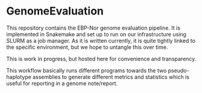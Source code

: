# GenomeEvaluation

This repository contains the EBP-Nor genome evaluation pipeline. It is implemented in Snakemake and set up to run on our infrastructure using SLURM as a job manager. As it is written currently, it is quite tightly linked to the specific environment, but we hope to untangle this over time. 

This is work in progress, but hosted here for convenience and transparency. 

This workflow basically runs different programs towards the two pseudo-haplotype assemblies to generate different metrics and statistics which is useful for reporting in a genome note/report. 

